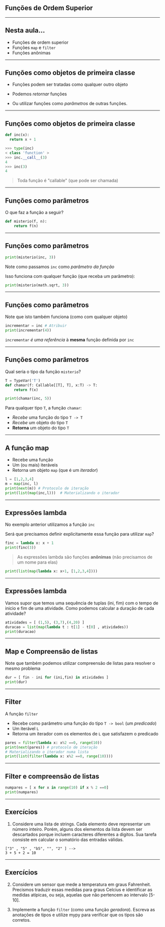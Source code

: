 ## Funções de Ordem Superior

--- 
## Nesta aula... 

- Funções de ordem superior 
- Funções `map` e `filter` 
- Funções anônimas 

---

## Funções como objetos de primeira classe

- Funções podem ser tratadas como qualquer outro objeto

- Podemos _retornar_ funções

- Ou utilizar funções como _parâmetros_ de outras funções. 

---

## Funções como objetos de primeira classe

```python
def inc(x):
  return x + 1

>>> type(inc)
< class 'function' >
>>> inc.__call__(3)
4
>>> inc(3)
4
```

> Toda função é "callable" (que pode ser chamada)

---
## Funções como parâmetros

O que faz a função a seguir?

```python
def misterio(f, n):
    return f(n)
```


---
## Funções como parâmetros

```python
print(misterio(inc, 3))
```

Note como passamos `inc` como _parâmetro da função_

Isso funciona com qualquer função (que receba um parâmetro):

```python
print(misterio(math.sqrt, 3))
```

---
## Funções como parâmetros

Note que isto também funciona (como com qualquer objeto)

```python
incrementar = inc # Atribuir
print(incrementar(4))
```

`incrementar` _é uma referência_ à __mesma__ função definida por `inc`

---

## Funções como parâmetros

Qual seria o tipo da função `misterio`?

```python
T = TypeVar('T')
def chamar(f: Callable[[T], T], x:T) -> T:
    return f(x)

print(chamar(inc, 5))
```

Para qualquer tipo `T`, a função `chamar`:
- _Recebe_ uma função do tipo `T -> T`
- _Recebe_ um objeto do tipo `T`
- __Retorna__ um objeto do tipo `T`

---

## A função map

- Recebe uma função 
- Um (ou mais) iteráveis 
- Retorna um objeto `map` (que é um _iterador_)

```python
l = [1,2,3,4]
m = map(inc, l)
print(next(m)) # Protocolo de iteração 
print(list(map(inc,l)))  # Materializando o iterador
```

--- 
## Expressões lambda

No exemplo anterior utilizamos a função `inc`

Será que precisamos definir explicitamente essa função para utilizar `map`?

```python
finc = lambda x: x + 1
print(finc(3))
```

> As expressões lambda são funções __anônimas__ (não precisamos de um nome para
> elas)

```python
print(list(map(lambda x: x+1, [1,2,3,4])))
```

---
## Expressões lambda

Vamos supor que temos uma sequência de tuplas (ini, fim) com o tempo de inicio
e fim de uma atividade. Como podemos calcular a duração de cada atividade?

```python
atividades = [ (1,5), (3,7),(4,20) ]
duracao = list(map(lambda t : t[1] - t[0] , atividades))
print(duracao)
```

--- 
## Map e Compreensão de listas

Note que também podemos utilizar compreensão de listas para resolver o mesmo problema

```python
dur = [ fin - ini for (ini,fin) in atividades ]
print(dur)
```

---
## Filter

A função `filter`
- Recebe como parâmetro uma função do tipo `T -> bool` (um _predicado_)
- Um iterável `L`
- Retorna um iterador com os elementos de `L` que satisfazem o predicado

```python
pares = filter(lambda x: x%2 ==0, range(10))
print(next(pares)) # protocolo de iteração
# Materializando o iterador numa lista
print(list(filter(lambda x: x%2 ==0, range(10))))
```

---
## Filter e compreensão de listas

```python
numpares = [ x for x in range(10) if x % 2 ==0]
print(numpares)
```

---
## Exercícios

1. Considere uma lista de strings. Cada elemento deve representar um número inteiro. 
Porém, alguns dos elementos da lista devem ser descartados porque incluem 
caracteres diferentes a digitos. Sua tarefa consiste em calcular o somatório
das entradas válidas.

```
["3" , "5" , "b5", "", "2" ] -->
3 + 5 + 2 = 10
```
---
## Exercícios

2. Considere um sensor que mede a temperatura em graus Fahrenheit. Precismos
traduzir essas medidas para graus Celcius e identificar as medidas atípicas,
ou seja, aquelas que não pertencem ao intervalo [5-10]. 

3. Implemente a função `filter` (como uma função _geradora_). Escreva as 
anotações de tipos e utilize mypy para verificar que os tipos são corretos. 

